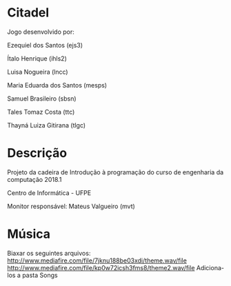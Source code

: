 # Citadel
Jogo desenvolvido por: 

Ezequiel dos Santos (ejs3)

Ítalo Henrique (ihls2)
                       
Luisa Nogueira (lncc)
                       
Maria Eduarda dos Santos (mesps)
                       
Samuel Brasileiro (sbsn)
                       
Tales Tomaz Costa (ttc)
                       
Thayná Luiza Gitirana (tlgc)
                       
# Descrição
Projeto da cadeira de Introdução à programação do curso de engenharia da computação 2018.1


Centro de Informática - UFPE


Monitor responsável: Mateus Valgueiro (mvt)

# Música

Biaxar os seguintes arquivos: http://www.mediafire.com/file/7jknu188be03xdi/theme.wav/file
                              http://www.mediafire.com/file/kp0w72icsh3fms8/theme2.wav/file
Adiciona-los a pasta Songs
